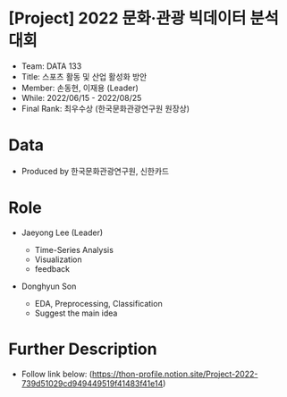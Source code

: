 # [Project] 2022 문화·관광 빅데이터 분석대회
- Team: DATA 133
- Title: 스포츠 활동 및 산업 활성화 방안
- Member: 손동현, 이재용 (Leader)
- While: 2022/06/15 - 2022/08/25
- Final Rank: 최우수상 (한국문화관광연구원 원장상)

# Data
- Produced by 한국문화관광연구원, 신한카드

# Role
- Jaeyong Lee (Leader)
    - Time-Series Analysis
    - Visualization
    - feedback

- Donghyun Son
    - EDA, Preprocessing, Classification
    - Suggest the main idea

# Further Description
- Follow link below:
(https://thon-profile.notion.site/Project-2022-739d51029cd949449519f41483f41e14)
